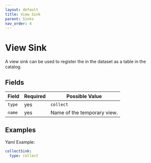 ```yaml
---
layout: default
title: View Sink
parent: Sinks
nav_order: 4
---
```


# View Sink

A view sink can be used to register the  in the dataset as a table in the catalog.

## Fields

| Field | Required | Possible Value |
| ----- | -------- | -------------- |
| `type` | yes | `collect` |
| `name` | yes | Name of the temporary view. |

## Examples

Yaml Example:

```yaml
collectSink:
  type: collect
```
